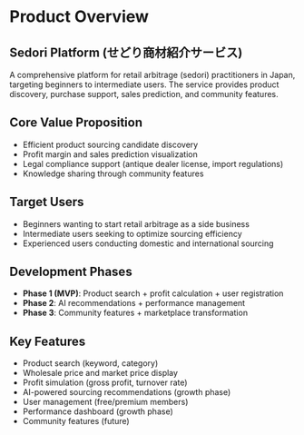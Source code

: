 # Product Overview

## Sedori Platform (せどり商材紹介サービス)

A comprehensive platform for retail arbitrage (sedori) practitioners in Japan, targeting beginners to intermediate users. The service provides product discovery, purchase support, sales prediction, and community features.

## Core Value Proposition
- Efficient product sourcing candidate discovery
- Profit margin and sales prediction visualization  
- Legal compliance support (antique dealer license, import regulations)
- Knowledge sharing through community features

## Target Users
- Beginners wanting to start retail arbitrage as a side business
- Intermediate users seeking to optimize sourcing efficiency
- Experienced users conducting domestic and international sourcing

## Development Phases
- **Phase 1 (MVP)**: Product search + profit calculation + user registration
- **Phase 2**: AI recommendations + performance management
- **Phase 3**: Community features + marketplace transformation

## Key Features
- Product search (keyword, category)
- Wholesale price and market price display
- Profit simulation (gross profit, turnover rate)
- AI-powered sourcing recommendations (growth phase)
- User management (free/premium members)
- Performance dashboard (growth phase)
- Community features (future)